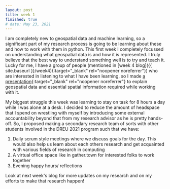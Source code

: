 ```yaml
---
layout: post
title: week 1
finished: true
# date: May 23, 2021
---
```


I am completely new to geospatial data and machine learning, so a significant part of my research process is going to be learning about these and how to work with them in python. This first week I completely focussed on understanding what geospatial data is and how it is represented. I truly believe that the best way to understand something well is to try and teach it. Lucky for me, I have a group of people (mentioned in [week 4 blog]({{ site.baseurl }}/week4){:target="_blank" rel="noopener noreferrer"}) who are interested in listening to what I have been learning, so I made [a presentation](../files/Geospatial_Data.pdf){:target="_blank" rel="noopener noreferrer"} to explain geospatial data and essential spatial information required while working with it.

My biggest struggle this week was learning to stay on task for 8 hours a day while I was alone at a desk. I decided to reduce the amount of headspace that I spend on wrestling with myself by introducing some external accountability beyond that from my research advisor as he is pretty hands-off. So, I proposed making a secondary research team of sorts with other students involved in the DREU 2021 program such that we have:
1. Daily scrum style meetings where we discuss goals for the day. This would also help us learn about each others research and get acquainted with various fields of research in computing
2. A virtual office space like in gather.town for interested folks to work together
3. Evening happy hours/ reflections

Look at next week's blog for more updates on my research and on my efforts to make that research happen!
